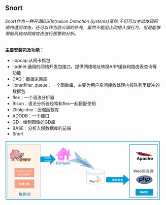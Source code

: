 ## Snort ##

###### Snort作为一种开源IDS(Intrusion Detection Systems)系统,不但可以主动发现网络内遭受攻击，还可以作为防火墙的补充，虽然不能阻止网络入侵行为，但是能够帮助系统对网络攻击进行报警和分析。


**主要安装包及功能：**
- libpcap:从网卡抓包
- libdnet:通用的网络开发包接口，提供网络地址转换ARP缓存和路由表查询等功能
- DAQ：数据采集库
- libnetfilter_queue：一个函数库，主要为用户空间接收处理内核队列里缓冲的数据包
- flex：一个语法分析器
- Bison：语法分析器经常和flex一起搭配使用
- Zliblg-dev：压缩函数库
- ADODB：一个接口
- GD：绘制图像的GD库
- BASE：分析入侵数据库的前端
- Snort

![](https://github.com/ZongYuWang/Operation/blob/master/image/Snort1.png)